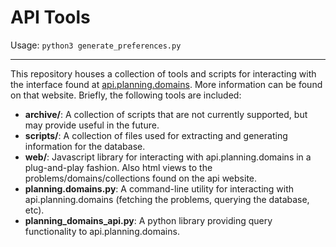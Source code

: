 # API Tools

Usage: `python3 generate_preferences.py`

---

This repository houses a collection of tools and scripts for interacting with the interface found at [api.planning.domains](http://api.planning.domains). More information can be found on that website. Briefly, the following tools are included:

- **archive/**: A collection of scripts that are not currently supported, but may provide useful in the future.
- **scripts/**: A collection of files used for extracting and generating information for the database.
- **web/**: Javascript library for interacting with api.planning.domains in a plug-and-play fashion. Also html views to the problems/domains/collections found on the api website.
- **planning.domains.py**: A command-line utility for interacting with api.planning.domains (fetching the problems, querying the database, etc).
- **planning_domains_api.py**: A python library providing query functionality to api.planning.domains.
